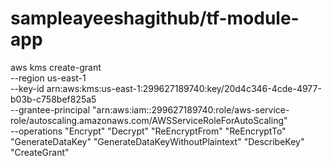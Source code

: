 # sampleayeeshagithub/tf-module-app

aws kms create-grant \
  --region us-east-1 \
  --key-id arn:aws:kms:us-east-1:299627189740:key/20d4c346-4cde-4977-b03b-c758bef825a5 \
  --grantee-principal "arn:aws:iam::299627189740:role/aws-service-role/autoscaling.amazonaws.com/AWSServiceRoleForAutoScaling" \
  --operations "Encrypt" "Decrypt" "ReEncryptFrom" "ReEncryptTo" "GenerateDataKey" "GenerateDataKeyWithoutPlaintext" "DescribeKey" "CreateGrant"